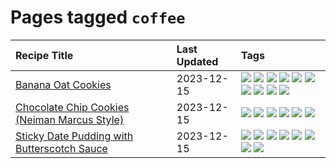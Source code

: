 # Pages tagged `coffee`

|Recipe Title|Last Updated|Tags
|:---|:---|:---|
|[Banana Oat Cookies](../recipes/bananaoatcookies.md)|2023-12-15|[![](https://img.shields.io/badge/tag-baked-062ab)](../tags/baked.md) [![](https://img.shields.io/badge/tag-breakfast-1754e4)](../tags/breakfast.md) [![](https://img.shields.io/badge/tag-chocolate-208450)](../tags/chocolate.md) [![](https://img.shields.io/badge/tag-coffee-e4f90)](../tags/coffee.md) [![](https://img.shields.io/badge/tag-dessert-8f457a)](../tags/dessert.md) [![](https://img.shields.io/badge/tag-great-13fda6)](../tags/great.md) [![](https://img.shields.io/badge/tag-healthy-9fef19)](../tags/healthy.md) [![](https://img.shields.io/badge/tag-snack-10cdd6)](../tags/snack.md) [![](https://img.shields.io/badge/tag-vegan-b7439e)](../tags/vegan.md) [![](https://img.shields.io/badge/tag-vegetarian-c6d429)](../tags/vegetarian.md)|
|[Chocolate Chip Cookies (Neiman Marcus Style)](../recipes/chocolatechipcookiesneimanmarcus.md)|2023-12-15|[![](https://img.shields.io/badge/tag-amazing-d4602a)](../tags/amazing.md) [![](https://img.shields.io/badge/tag-baked-062ab)](../tags/baked.md) [![](https://img.shields.io/badge/tag-chocolate-208450)](../tags/chocolate.md) [![](https://img.shields.io/badge/tag-coffee-e4f90)](../tags/coffee.md) [![](https://img.shields.io/badge/tag-dairy-517a72)](../tags/dairy.md) [![](https://img.shields.io/badge/tag-dessert-8f457a)](../tags/dessert.md)|
|[Sticky Date Pudding with Butterscotch Sauce](../recipes/stickydatepuddingwithbutterscotchsauce.md)|2023-12-15|[![](https://img.shields.io/badge/tag-amazing-d4602a)](../tags/amazing.md) [![](https://img.shields.io/badge/tag-baked-062ab)](../tags/baked.md) [![](https://img.shields.io/badge/tag-british-3a20e)](../tags/british.md) [![](https://img.shields.io/badge/tag-coffee-e4f90)](../tags/coffee.md) [![](https://img.shields.io/badge/tag-dairy-517a72)](../tags/dairy.md) [![](https://img.shields.io/badge/tag-dessert-8f457a)](../tags/dessert.md) [![](https://img.shields.io/badge/tag-stovetop-f6b493)](../tags/stovetop.md) [![](https://img.shields.io/badge/tag-vegetarian-c6d429)](../tags/vegetarian.md)|